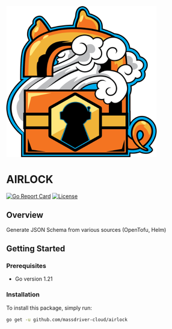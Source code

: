 <img src="images/logo.png" width="400" height="400">

# AIRLOCK

[![Go Report Card](https://goreportcard.com/badge/github.com/massdriver-cloud/airlock)](https://goreportcard.com/report/github.com/massdriver-cloud/airlock)
[![License](https://img.shields.io/github/license/massdriver-cloud/airlock)](https://github.com/massdriver-cloud/airlock/blob/master/LICENSE)

## Overview
Generate JSON Schema from various sources (OpenTofu, Helm)

## Getting Started

### Prerequisites
- Go version 1.21

### Installation
To install this package, simply run:

```bash
go get -u github.com/massdriver-cloud/airlock
